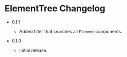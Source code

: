 ElementTree Changelog
=====================

*	0.1.1

	*	Added filter that searches all `Element` components.

*	0.1.0

	*	Initial release.